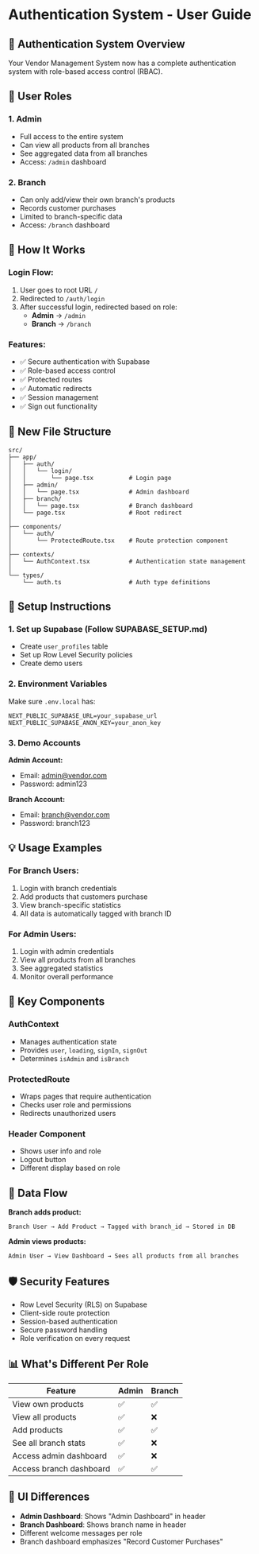 # Authentication System - User Guide

## 🔐 Authentication System Overview

Your Vendor Management System now has a complete authentication system with role-based access control (RBAC).

## 👥 User Roles

### 1. **Admin**

- Full access to the entire system
- Can view all products from all branches
- See aggregated data from all branches
- Access: `/admin` dashboard

### 2. **Branch**

- Can only add/view their own branch's products
- Records customer purchases
- Limited to branch-specific data
- Access: `/branch` dashboard

## 🚀 How It Works

### Login Flow:

1. User goes to root URL `/`
2. Redirected to `/auth/login`
3. After successful login, redirected based on role:
   - **Admin** → `/admin`
   - **Branch** → `/branch`

### Features:

- ✅ Secure authentication with Supabase
- ✅ Role-based access control
- ✅ Protected routes
- ✅ Automatic redirects
- ✅ Session management
- ✅ Sign out functionality

## 📁 New File Structure

```
src/
├── app/
│   ├── auth/
│   │   └── login/
│   │       └── page.tsx          # Login page
│   ├── admin/
│   │   └── page.tsx              # Admin dashboard
│   ├── branch/
│   │   └── page.tsx              # Branch dashboard
│   └── page.tsx                  # Root redirect
│
├── components/
│   └── auth/
│       └── ProtectedRoute.tsx    # Route protection component
│
├── contexts/
│   └── AuthContext.tsx           # Authentication state management
│
└── types/
    └── auth.ts                   # Auth type definitions
```

## 🔧 Setup Instructions

### 1. Set up Supabase (Follow SUPABASE_SETUP.md)

- Create `user_profiles` table
- Set up Row Level Security policies
- Create demo users

### 2. Environment Variables

Make sure `.env.local` has:

```env
NEXT_PUBLIC_SUPABASE_URL=your_supabase_url
NEXT_PUBLIC_SUPABASE_ANON_KEY=your_anon_key
```

### 3. Demo Accounts

**Admin Account:**

- Email: admin@vendor.com
- Password: admin123

**Branch Account:**

- Email: branch@vendor.com
- Password: branch123

## 💡 Usage Examples

### For Branch Users:

1. Login with branch credentials
2. Add products that customers purchase
3. View branch-specific statistics
4. All data is automatically tagged with branch ID

### For Admin Users:

1. Login with admin credentials
2. View all products from all branches
3. See aggregated statistics
4. Monitor overall performance

## 🎯 Key Components

### AuthContext

- Manages authentication state
- Provides `user`, `loading`, `signIn`, `signOut`
- Determines `isAdmin` and `isBranch`

### ProtectedRoute

- Wraps pages that require authentication
- Checks user role and permissions
- Redirects unauthorized users

### Header Component

- Shows user info and role
- Logout button
- Different display based on role

## 🔄 Data Flow

**Branch adds product:**

```
Branch User → Add Product → Tagged with branch_id → Stored in DB
```

**Admin views products:**

```
Admin User → View Dashboard → Sees all products from all branches
```

## 🛡️ Security Features

- Row Level Security (RLS) on Supabase
- Client-side route protection
- Session-based authentication
- Secure password handling
- Role verification on every request

## 📊 What's Different Per Role

| Feature                 | Admin | Branch |
| ----------------------- | ----- | ------ |
| View own products       | ✅    | ✅     |
| View all products       | ✅    | ❌     |
| Add products            | ✅    | ✅     |
| See all branch stats    | ✅    | ❌     |
| Access admin dashboard  | ✅    | ❌     |
| Access branch dashboard | ✅    | ✅     |

## 🎨 UI Differences

- **Admin Dashboard**: Shows "Admin Dashboard" in header
- **Branch Dashboard**: Shows branch name in header
- Different welcome messages per role
- Branch dashboard emphasizes "Record Customer Purchases"
